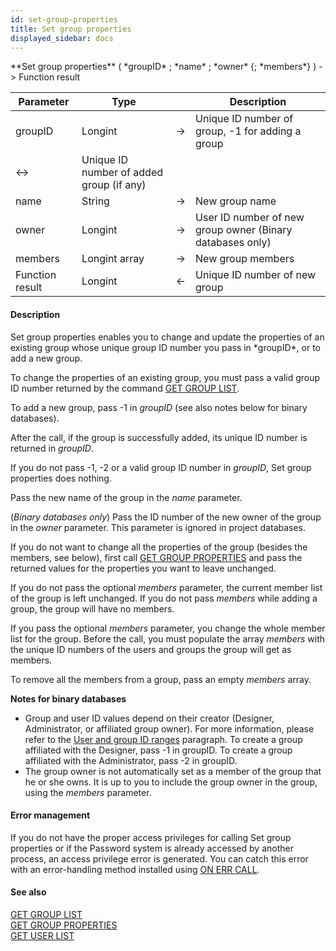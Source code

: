 ```yaml
---
id: set-group-properties
title: Set group properties
displayed_sidebar: docs
---
```


<!--REF #_command_.Set group properties.Syntax-->**Set group properties** ( *groupID* ; *name* ; *owner* {; *members*} )  -> Function result<!-- END REF-->
<!--REF #_command_.Set group properties.Params-->
| Parameter | Type |  | Description |
| --- | --- | --- | --- |
| groupID | Longint | -> | Unique ID number of group, -1 for adding a group |
| <-> | Unique ID number of added group (if any) |
| name | String | -> | New group name |
| owner | Longint | -> | User ID number of new group owner (Binary databases only) |
| members | Longint array | -> | New group members |
| Function result | Longint | <- | Unique ID number of new group |

<!-- END REF-->

#### Description 

<!--REF #_command_.Set group properties.Summary-->Set group properties enables you to change and update the properties of an existing group whose unique group ID number you pass in *groupID*, or to add a new group.<!-- END REF--> 

To change the properties of an existing group, you must pass a valid group ID number returned by the command [GET GROUP LIST](get-group-list.md). 

To add a new group, pass -1 in *groupID* (see also notes below for binary databases). 

After the call, if the group is successfully added, its unique ID number is returned in *groupID*. 

If you do not pass -1, -2 or a valid group ID number in *groupID*, Set group properties does nothing.

Pass the new name of the group in the *name* parameter.

(*Binary databases only*) Pass the ID number of the new owner of the group in the *owner* parameter. This parameter is ignored in project databases. 

If you do not want to change all the properties of the group (besides the members, see below), first call [GET GROUP PROPERTIES](get-group-properties.md) and pass the returned values for the properties you want to leave unchanged.

If you do not pass the optional *members* parameter, the current member list of the group is left unchanged. If you do not pass *members* while adding a group, the group will have no members.

If you pass the optional *members* parameter, you change the whole member list for the group. Before the call, you must populate the array *members* with the unique ID numbers of the users and groups the group will get as members. 

To remove all the members from a group, pass an empty *members* array.

**Notes for binary databases**

* Group and user ID values depend on their creator (Designer, Administrator, or affiliated group owner). For more information, please refer to the [User and group ID ranges](/4Dv20R6/4D/20-R6/Designer-and-Administrator.300-7003454.en.html#4607697) paragraph. To create a group affiliated with the Designer, pass -1 in groupID. To create a group affiliated with the Administrator, pass -2 in groupID.
* The group owner is not automatically set as a member of the group that he or she owns. It is up to you to include the group owner in the group, using the *members* parameter.

#### Error management 

If you do not have the proper access privileges for calling Set group properties or if the Password system is already accessed by another process, an access privilege error is generated. You can catch this error with an error-handling method installed using [ON ERR CALL](on-err-call.md).

#### See also 
[GET GROUP LIST](get-group-list.md)  
[GET GROUP PROPERTIES](get-group-properties.md)  
[GET USER LIST](get-user-list.md)  